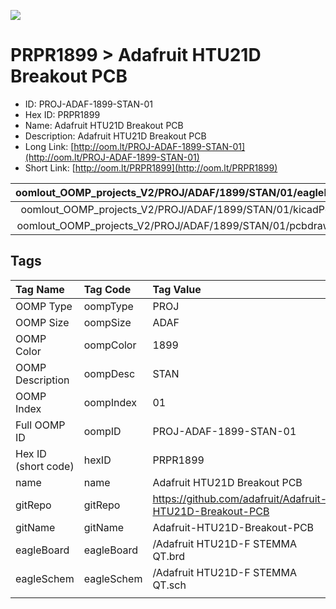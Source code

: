 


  
![][im]
# PRPR1899 > Adafruit HTU21D Breakout PCB

- ID: PROJ-ADAF-1899-STAN-01
- Hex ID: PRPR1899
- Name: Adafruit HTU21D Breakout PCB
- Description: Adafruit HTU21D Breakout PCB
- Long Link: [http://oom.lt/PROJ-ADAF-1899-STAN-01](http://oom.lt/PROJ-ADAF-1899-STAN-01)
- Short Link: [http://oom.lt/PRPR1899](http://oom.lt/PRPR1899)
  

|oomlout_OOMP_projects_V2/PROJ/ADAF/1899/STAN/01/eagleImage.png|oomlout_OOMP_projects_V2/PROJ/ADAF/1899/STAN/01/eagleSchemImage.png|oomlout_OOMP_projects_V2/PROJ/ADAF/1899/STAN/01/kicadPcb3dFront.png|oomlout_OOMP_projects_V2/PROJ/ADAF/1899/STAN/01/kicadPcb3dBack.png|
| :---: | :---: | :---: | :---: |
|oomlout_OOMP_projects_V2/PROJ/ADAF/1899/STAN/01/kicadPcb3d.png|oomlout_OOMP_projects_V2/PROJ/ADAF/1899/STAN/01/bomBack.png|oomlout_OOMP_projects_V2/PROJ/ADAF/1899/STAN/01/bomFront.png|oomlout_OOMP_projects_V2/PROJ/ADAF/1899/STAN/01/pcbdraw.svg|
|oomlout_OOMP_projects_V2/PROJ/ADAF/1899/STAN/01/pcbdrawBack.svg||||

## Tags
  

|Tag Name|Tag Code|Tag Value|
| :--- | :--- | :--- |
|OOMP Type|oompType|PROJ|
|OOMP Size|oompSize|ADAF|
|OOMP Color|oompColor|1899|
|OOMP Description|oompDesc|STAN|
|OOMP Index|oompIndex|01|
|Full OOMP ID|oompID|PROJ-ADAF-1899-STAN-01|
|Hex ID (short code)|hexID|PRPR1899|
|name|name|Adafruit HTU21D Breakout PCB|
|gitRepo|gitRepo|https://github.com/adafruit/Adafruit-HTU21D-Breakout-PCB|
|gitName|gitName|Adafruit-HTU21D-Breakout-PCB|
|eagleBoard|eagleBoard|/Adafruit HTU21D-F STEMMA QT.brd|
|eagleSchem|eagleSchem|/Adafruit HTU21D-F STEMMA QT.sch|
||||



[im]: PROJ/ADAF/1899/STAN/01/kicadPcb3d_450.png
